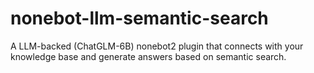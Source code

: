 # nonebot-llm-semantic-search
A LLM-backed (ChatGLM-6B) nonebot2 plugin that connects with your knowledge base and generate answers based on semantic search.
